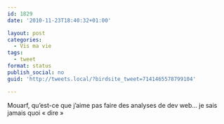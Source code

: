 ```yaml
---
id: 1829
date: '2010-11-23T18:40:32+01:00'

layout: post
categories:
  - Vis ma vie
tags:
  - tweet
format: status
publish_social: no
guid: 'http://tweets.local/?birdsite_tweet=7141465578799104'

---
```


Mouarf, qu’est-ce que j’aime pas faire des analyses de dev web… je sais jamais quoi « dire »